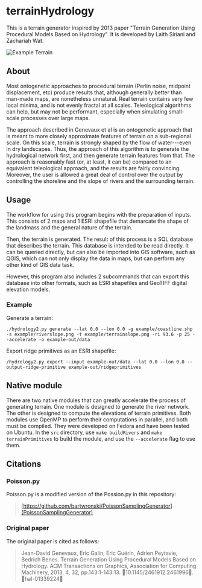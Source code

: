 # terrainHydrology

This is a terrain generator inspired by 2013 paper "Terrain Generation Using Procedural Models Based on Hydrology". It is developed by Laith Siriani and Zachariah Wat.

![Example Terrain](example/out/out-color.png)

## About

Most ontogenetic approaches to procedural terrain (Perlin noise, midpoint displacement, etc) produce results that, although generally better than man-made maps, are nonetheless unnatural. Real terrain contains very few local minima, and is not evenly fractal at all scales. Teleological algorithms can help, but may not be performant, especially when simulating small-scale processes over large maps.

The approach described in Genevaux et al is an ontogenetic approach that is meant to more closely approximate features of terrain on a sub-regional scale. On this scale, terrain is strongly shaped by the flow of water---even in dry landscapes. Thus, the approach of this algorithm is to generate the hydrological network first, and then generate terrain features from that. The approach is reasonably fast (or, at least, it can be) compared to an equivalent teleological approach, and the results are fairly convincing. Moreover, the user is allowed a great deal of control over the output by controlling the shoreline and the slope of rivers and the surrounding terrain.

## Usage

The workflow for using this program begins with the preparation of inputs. This consists of 2 maps and 1 ESRI shapefile that demarcate the shape of the landmass and the general nature of the terrain.

Then, the terrain is generated. The result of this process is a SQL database that describes the terrain. This database is intended to be read directly. It can be queried directly, but can also be imported into GIS software, such as QGIS, which can not only display the data in maps, but can perform any other kind of GIS data task.

However, this program also includes 2 subcommands that can export this database into other formats, such as ESRI shapefiles and GeoTIFF digital elevation models.

### Example

Generate a terrain:

```
./hydrology2.py generate --lat 0.0 --lon 0.0 -g example/coastline.shp -s example/riverslope.png -t example/terrainslope.png -ri 93.6 -p 25 --accelerate -o example-out/data
```

Export ridge primitives as an ESRI shapefile:

```
/hydrology2.py export --input example-out/data --lat 0.0 --lon 0.0 --output-ridge-primitive example-out/ridgeprimitives
```

## Native module

There are two native modules that can greatly accelerate the process of generating terrain. One module is designed to generate the river network. The other is designed to compute the elevations of terrain primitives. Both modules use OpenMP to perform their computations in parallel, and both must be compiled. They were developed on Fedora and have been tested on Ubuntu. In the `src` directory, use `make buildRivers` and `make terrainPrimitives` to build the module, and use the `--accelerate` flag to use them.

## Citations

### Poisson.py

Poisson.py is a modified version of the Possion.py in this repository:

> [https://github.com/bartwronski/PoissonSamplingGenerator](PoissonSamplingGenerator)

### Original paper

The original paper is cited as follows:

> Jean-David Genevaux, Eric Galin, Eric Guérin, Adrien Peytavie, Bedrich Benes. Terrain Generation Using Procedural Models Based on Hydrology. ACM Transactions on Graphics, Association for Computing Machinery, 2013, 4, 32, pp.143:1-143:13. ￿10.1145/2461912.2461996￿. ￿hal-01339224￿